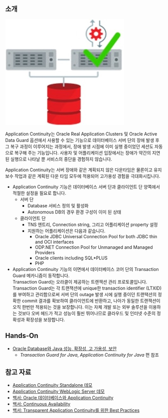 ## 소개

![](https://github.com/oracle19c-cookbook/Application-Development/blob/master/App%20continuty/App_continuity.jpg)

Application Continuity는 Oracle Real Application Clusters 및 Oracle Active Data Guard 옵션에서 사용할 수 있는 기능으로 데이터베이스 서버 단의 장애 발생 후 그 복구 과정이 이루어지는 과정에서, 장애 발생 시점에 이미 실행 중이었던 세션도 자동으로 복구해 주는 기능입니다. 사용자 및 어플리케이션 입장에서는 장애가 약간의 지연된 실행으로 나타날 뿐 서비스의 중단을 경험하지 않습니다.

Application Continuity는 서버 장애와 같은 계획되지 않은 다운타임은 물론이고 유지 보수 작업과 같은 계획된 다운 타임 모두에 적용되어 고가용성 경험을 극대화시킵니다.

- Application Continuity 기능은 데이터베이스 서버 단과 클라이언트 단 양쪽에서 적절한 설정을 필요로 합니다.
    - 서버 단
        - Database 서비스 정의 및 활성화
        - Autonomous DB의 경우 환경 구성이 이미 된 상태
    - 클라이언트 단
        - TNS 엔트리, Connection string, 그리고 어플리케이션 property 설정
        - 지원하는 어플리케이션은 다음과 같습니다.
            - Oracle JDBC Universal Connection Pool for both JDBC thin and OCI interfaces 
            - ODP.NET Connection Pool for Unmanaged and Managed Providers
            - Oracle clients including SQL*PLUS
            - PHP
- Application Continuity 기능의 이면에서 데이터베이스 코어 단의 Transaction Guard 메카니즘이 동작합니다.  
    Transaction Guard는 오라클이 제공하는 트랜잭션 관리 프로토콜입니다. Transaction Guard는 각 트랜잭션에 unique한 transaction identifier (LTXID)를 부여하고 관리함으로써 서버 단의 outage 발생 시에 실행 중이던 트랜택션의 정확한 commit 결과를 확보하여 클라이언트에 반환하고, 나아가 동일한 트랜잭션이 오직 한번만 적용되는 것을 보장합니다. 이는 자체 개발 또는 외부 솔루션을 이용하는 것보다 오버 헤드가 적고 성능이 훨씬 뛰어나므로 클라우드 및 인터넷 수준의 정확성과 확장성을 보장합니다.
    
## Hands-On

- [Oracle Database와 Java 성능, 확장성, 고 가용성, 보안](https://www.oracle.com/webfolder/technetwork/tutorials/obe/db/12c/r1/appdev/Java_JDBC_12c_HOL_2013_latest/Java_JDBC_12c.html)
    - *Transaction Guard for Java*, *Application Continuity for Java* 편 참조

## 참고 자료

- [Application Continuity Standalone 데모](https://www.oracle.com/technetwork/database/options/clustering/applicationcontinuity/learnmore/appconndemo-1967318.zip)
- [Application Continuity WebLogic Server 데모](https://www.oracle.com/technetwork/database/options/clustering/applicationcontinuity/learnmore/ac-wls-integration-2045376.mp4)
- [백서: Oracle 데이터베이스와 Application Continuity](https://www.oracle.com/technetwork/database/options/clustering/ac-with-oracle-database-5303807.pdf)
- [백서: Continuous Availability](https://www.oracle.com/technetwork/database/options/clustering/applicationcontinuity/continuous-service-for-apps-on-atpd-5486113.pdf)
- [백서: Transparent Application Continuity를 위한 Best Practices](https://www.oracle.com/technetwork/database/options/clustering/applicationcontinuity/learnmore/ac-applicationguidelines-5440853.pdf)
